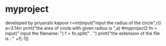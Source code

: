 # myproject
developed by priyanshi kapoor
r=int(input("input the radius of the circle",r))
a=3.14*r*r
print("the area of circle with given radius is ",a)
#myproject2
fn = input(" input the filename: ")
f = fn.split(" . ")
print("the extension of the file is : " +f[-1])
